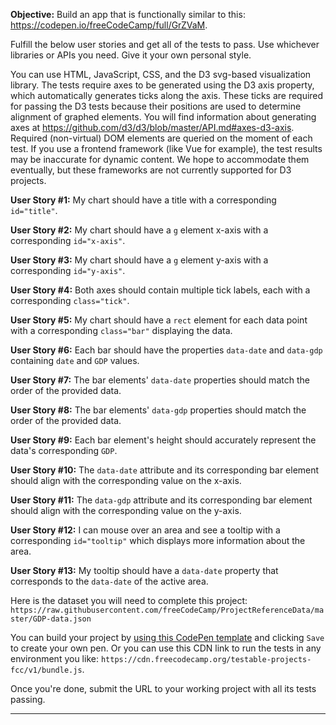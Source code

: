 <div class="challenge-instructions"><div><section id="description">
<p><strong>Objective:</strong> Build an app that is functionally similar to this: <a href="https://codepen.io/freeCodeCamp/full/GrZVaM" rel="noopener noreferrer nofollow" target="_blank">https://codepen.io/freeCodeCamp/full/GrZVaM</a>.</p>
<p>Fulfill the below user stories and get all of the tests to pass. Use whichever libraries or APIs you need. Give it your own personal style.</p>
<p>You can use HTML, JavaScript, CSS, and the D3 svg-based visualization library. The tests require axes to be generated using the D3 axis property, which automatically generates ticks along the axis. These ticks are required for passing the D3 tests because their positions are used to determine alignment of graphed elements. You will find information about generating axes at <a href="https://github.com/d3/d3/blob/master/API.md#axes-d3-axis">https://github.com/d3/d3/blob/master/API.md#axes-d3-axis</a>. Required (non-virtual) DOM elements are queried on the moment of each test. If you use a frontend framework (like Vue for example), the test results may be inaccurate for dynamic content. We hope to accommodate them eventually, but these frameworks are not currently supported for D3 projects.</p>
<p><strong>User Story #1:</strong> My chart should have a title with a corresponding <code>id="title"</code>.</p>
<p><strong>User Story #2:</strong> My chart should have a <code>g</code> element x-axis with a corresponding <code>id="x-axis"</code>.</p>
<p><strong>User Story #3:</strong> My chart should have a <code>g</code> element y-axis with a corresponding <code>id="y-axis"</code>.</p>
<p><strong>User Story #4:</strong> Both axes should contain multiple tick labels, each with a corresponding <code>class="tick"</code>.</p>
<p><strong>User Story #5:</strong> My chart should have a <code>rect</code> element for each data point with a corresponding <code>class="bar"</code> displaying the data.</p>
<p><strong>User Story #6:</strong> Each bar should have the properties <code>data-date</code> and <code>data-gdp</code> containing <code>date</code> and <code>GDP</code> values.</p>
<p><strong>User Story #7:</strong> The bar elements' <code>data-date</code> properties should match the order of the provided data.</p>
<p><strong>User Story #8:</strong> The bar elements' <code>data-gdp</code> properties should match the order of the provided data.</p>
<p><strong>User Story #9:</strong> Each bar element's height should accurately represent the data's corresponding <code>GDP</code>.</p>
<p><strong>User Story #10:</strong> The <code>data-date</code> attribute and its corresponding bar element should align with the corresponding value on the x-axis.</p>
<p><strong>User Story #11:</strong> The <code>data-gdp</code> attribute and its corresponding bar element should align with the corresponding value on the y-axis.</p>
<p><strong>User Story #12:</strong> I can mouse over an area and see a tooltip with a corresponding <code>id="tooltip"</code> which displays more information about the area.</p>
<p><strong>User Story #13:</strong> My tooltip should have a <code>data-date</code> property that corresponds to the <code>data-date</code> of the active area.</p>
<p>Here is the dataset you will need to complete this project: <code>https://raw.githubusercontent.com/freeCodeCamp/ProjectReferenceData/master/GDP-data.json</code></p>
<p>You can build your project by <a href="https://codepen.io/pen?template=MJjpwO" rel="noopener noreferrer nofollow" target="_blank">using this CodePen template</a> and clicking <code>Save</code> to create your own pen. Or you can use this CDN link to run the tests in any environment you like: <code>https://cdn.freecodecamp.org/testable-projects-fcc/v1/bundle.js</code>.</p>
<p>Once you're done, submit the URL to your working project with all its tests passing.</p>
</section></div><hr/></div>